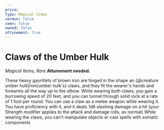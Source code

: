 ```yaml
---
price: 
type: Magical Items
vermun: false
seen: false
owned: false
attunement: true
---
```

# Claws of the Umber Hulk

*Magical Items, Rare* **Attunement needed.**

These heavy gauntlets of brown iron are forged in the shape an {@creature umber hulk|mm|umber hulk's} claws, and they fit the wearer's hands and forearms all the way up to the elbow. While wearing both claws, you gain a burrowing speed of 20 feet, and you can tunnel through solid rock at a rate of 1 foot per round. You can use a claw as a melee weapon while wearing it. You have proficiency with it, and it deals 1d8 slashing damage on a hit (your Strength modifier applies to the attack and damage rolls, as normal) While wearing the claws, you can't manipulate objects or cast spells with somatic components
